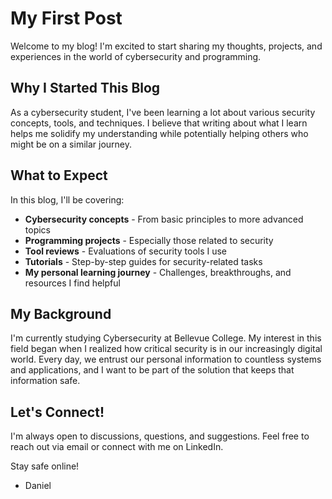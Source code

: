 # My First Post

Welcome to my blog! I'm excited to start sharing my thoughts, projects, and experiences in the world of cybersecurity and programming.

## Why I Started This Blog

As a cybersecurity student, I've been learning a lot about various security concepts, tools, and techniques. I believe that writing about what I learn helps me solidify my understanding while potentially helping others who might be on a similar journey.

## What to Expect

In this blog, I'll be covering:

- **Cybersecurity concepts** - From basic principles to more advanced topics
- **Programming projects** - Especially those related to security
- **Tool reviews** - Evaluations of security tools I use
- **Tutorials** - Step-by-step guides for security-related tasks
- **My personal learning journey** - Challenges, breakthroughs, and resources I find helpful

## My Background

I'm currently studying Cybersecurity at Bellevue College. My interest in this field began when I realized how critical security is in our increasingly digital world. Every day, we entrust our personal information to countless systems and applications, and I want to be part of the solution that keeps that information safe.

## Let's Connect!

I'm always open to discussions, questions, and suggestions. Feel free to reach out via email or connect with me on LinkedIn.

Stay safe online!

- Daniel
